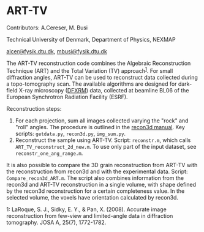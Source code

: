 # ART-TV

Contributors: A.Cereser, M. Busi

Technical University of Denmark, Department of Physics, NEXMAP

alcer@fysik.dtu.dk, mbusi@fysik.dtu.dk

The ART-TV reconstruction code combines the Algebraic Reconstruction Technique (ART) and the Total Variation (TV) approach<sup>[1](#myfootnote1)</sup>. For small diffraction angles, ART-TV can be used to reconstruct data collected during a topo-tomography scan. The available algorithms are designed for dark-field X-ray microscopy ([DFXRM](https://www.nature.com/articles/ncomms7098)) data, collected at beamline BL06 of the European Synchrotron Radiation Facility (ESRF).

Reconstruction steps:

 1. For each projection, sum all images collected varying the "rock" and "roll" angles. The procedure is outlined in the [recon3d manual](https://github.com/albusdemens/Recon3D/blob/master/Manual_Recon3D.pdf). Key scripts: `getdata.py`, `recon3d.py`, `img_sum.py`.
 2. Reconstruct the sample using ART-TV. Script: `reconstr.m`, which calls `ART_TV_reconstruct_2d_new.m`. To use only part of the input dataset, see `reconstr_one_ang_range.m`.

It is also possible to compare the 3D grain reconstruction from ART-TV with the reconstruction from recon3d and with the experimental data. Script: `Compare_recon3d_ART.m`. The script also combines information from the recon3d and ART-TV reconstruction in a single volume, with shape defined by the recon3d reconstruction for a certain completeness value. In the selected volume, the voxels have orientation calculated by recon3d.

<a name="myfootnote1">1</a>: LaRoque, S. J., Sidky, E. Y., & Pan, X. (2008). Accurate image reconstruction from few-view and limited-angle data in diffraction tomography. JOSA A, 25(7), 1772-1782.
